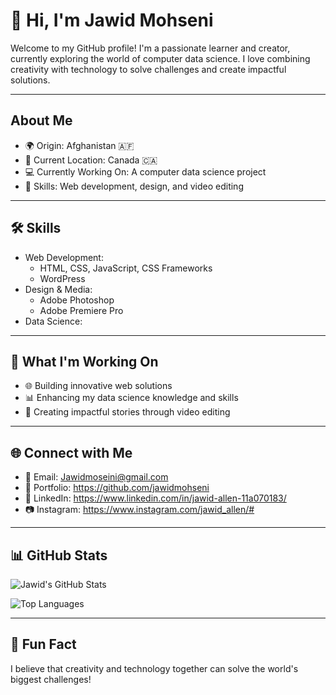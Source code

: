 
# 👋 Hi, I'm Jawid Mohseni

Welcome to my GitHub profile! I'm a passionate learner and creator, currently
 exploring the world of computer data science. I love combining creativity
with technology to solve challenges and create impactful solutions.

---

## About Me

- 🌍 Origin: Afghanistan 🇦🇫  
- 🏡 Current Location: Canada 🇨🇦  
- 💻 Currently Working On: A computer data science project  
- 🎨 Skills: Web development, design, and video editing  

---

## 🛠 Skills

- Web Development:
  - HTML, CSS, JavaScript, CSS Frameworks
  - WordPress
- Design & Media:
  - Adobe Photoshop
  - Adobe Premiere Pro
- Data Science:  

---

## 🚀 What I'm Working On

- 🌐 Building innovative web solutions
- 📊 Enhancing my data science knowledge and skills
- 🎥 Creating impactful stories through video editing

---

## 🌐 Connect with Me

- 📧 Email: <Jawidmoseini@gmail.com>
- 🌟 Portfolio: <https://github.com/jawidmohseni>
- 💼 LinkedIn: <https://www.linkedin.com/in/jawid-allen-11a070183/>
- 📷 Instagram: <https://www.instagram.com/jawid_allen/#>

---

## 📊 GitHub Stats

![Jawid's GitHub Stats](https://github-readme-stats.vercel.app/api?username=jawidmohseni&show_icons=true&theme=radical)

![Top Languages](https://github-readme-stats.vercel.app/api/top-langs/?username=jawidmohseni&layout=compact&theme=radical)

---

## 🎯 Fun Fact

I believe that creativity and technology together can solve the world's biggest challenges!
